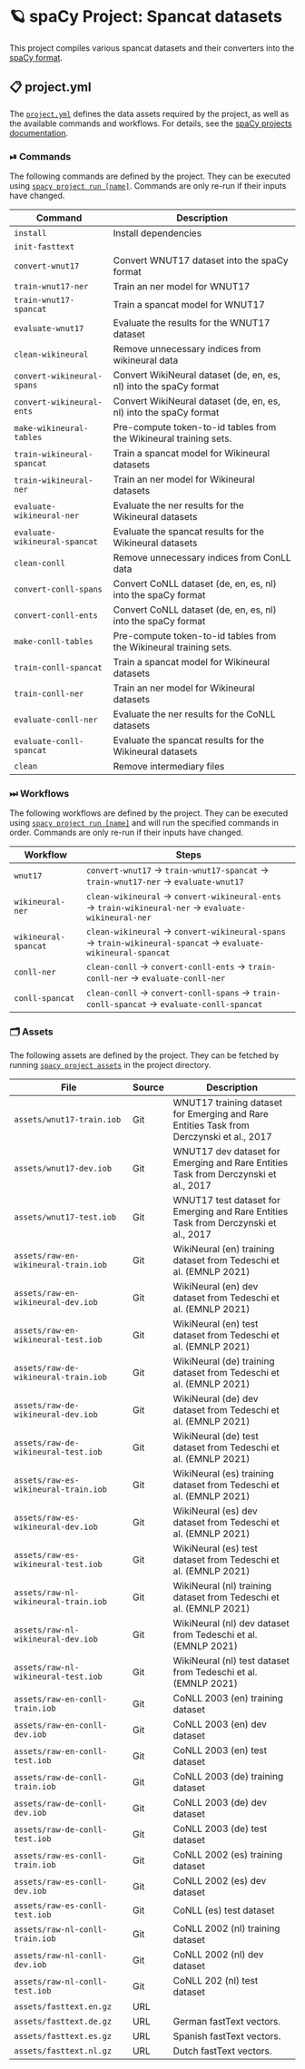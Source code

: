 <!-- SPACY PROJECT: AUTO-GENERATED DOCS START (do not remove) -->

# 🪐 spaCy Project: Spancat datasets

This project compiles various spancat datasets and their converters into the
[spaCy format](https://spacy.io/api/data-formats).


## 📋 project.yml

The [`project.yml`](project.yml) defines the data assets required by the
project, as well as the available commands and workflows. For details, see the
[spaCy projects documentation](https://spacy.io/usage/projects).

### ⏯ Commands

The following commands are defined by the project. They
can be executed using [`spacy project run [name]`](https://spacy.io/api/cli#project-run).
Commands are only re-run if their inputs have changed.

| Command | Description |
| --- | --- |
| `install` | Install dependencies |
| `init-fasttext` |  |
| `convert-wnut17` | Convert WNUT17 dataset into the spaCy format |
| `train-wnut17-ner` | Train an ner model for WNUT17 |
| `train-wnut17-spancat` | Train a spancat model for WNUT17 |
| `evaluate-wnut17` | Evaluate the results for the WNUT17 dataset |
| `clean-wikineural` | Remove unnecessary indices from wikineural data |
| `convert-wikineural-spans` | Convert WikiNeural dataset (de, en, es, nl) into the spaCy format |
| `convert-wikineural-ents` | Convert WikiNeural dataset (de, en, es, nl) into the spaCy format |
| `make-wikineural-tables` | Pre-compute token-to-id tables from the Wikineural training sets. |
| `train-wikineural-spancat` | Train a spancat model for Wikineural datasets |
| `train-wikineural-ner` | Train an ner model for Wikineural datasets |
| `evaluate-wikineural-ner` | Evaluate the ner results for the Wikineural datasets |
| `evaluate-wikineural-spancat` | Evaluate the spancat results for the Wikineural datasets |
| `clean-conll` | Remove unnecessary indices from ConLL data |
| `convert-conll-spans` | Convert CoNLL dataset (de, en, es, nl) into the spaCy format |
| `convert-conll-ents` | Convert CoNLL dataset (de, en, es, nl) into the spaCy format |
| `make-conll-tables` | Pre-compute token-to-id tables from the Wikineural training sets. |
| `train-conll-spancat` | Train a spancat model for Wikineural datasets |
| `train-conll-ner` | Train an ner model for Wikineural datasets |
| `evaluate-conll-ner` | Evaluate the ner results for the CoNLL datasets |
| `evaluate-conll-spancat` | Evaluate the spancat results for the Wikineural datasets |
| `clean` | Remove intermediary files |

### ⏭ Workflows

The following workflows are defined by the project. They
can be executed using [`spacy project run [name]`](https://spacy.io/api/cli#project-run)
and will run the specified commands in order. Commands are only re-run if their
inputs have changed.

| Workflow | Steps |
| --- | --- |
| `wnut17` | `convert-wnut17` &rarr; `train-wnut17-spancat` &rarr; `train-wnut17-ner` &rarr; `evaluate-wnut17` |
| `wikineural-ner` | `clean-wikineural` &rarr; `convert-wikineural-ents` &rarr; `train-wikineural-ner` &rarr; `evaluate-wikineural-ner` |
| `wikineural-spancat` | `clean-wikineural` &rarr; `convert-wikineural-spans` &rarr; `train-wikineural-spancat` &rarr; `evaluate-wikineural-spancat` |
| `conll-ner` | `clean-conll` &rarr; `convert-conll-ents` &rarr; `train-conll-ner` &rarr; `evaluate-conll-ner` |
| `conll-spancat` | `clean-conll` &rarr; `convert-conll-spans` &rarr; `train-conll-spancat` &rarr; `evaluate-conll-spancat` |

### 🗂 Assets

The following assets are defined by the project. They can
be fetched by running [`spacy project assets`](https://spacy.io/api/cli#project-assets)
in the project directory.

| File | Source | Description |
| --- | --- | --- |
| `assets/wnut17-train.iob` | Git | WNUT17 training dataset for Emerging and Rare Entities Task from Derczynski et al., 2017 |
| `assets/wnut17-dev.iob` | Git | WNUT17 dev dataset for Emerging and Rare Entities Task from Derczynski et al., 2017 |
| `assets/wnut17-test.iob` | Git | WNUT17 test dataset for Emerging and Rare Entities Task from Derczynski et al., 2017 |
| `assets/raw-en-wikineural-train.iob` | Git | WikiNeural (en) training dataset from Tedeschi et al. (EMNLP 2021) |
| `assets/raw-en-wikineural-dev.iob` | Git | WikiNeural (en) dev dataset from Tedeschi et al. (EMNLP 2021) |
| `assets/raw-en-wikineural-test.iob` | Git | WikiNeural (en) test dataset from Tedeschi et al. (EMNLP 2021) |
| `assets/raw-de-wikineural-train.iob` | Git | WikiNeural (de) training dataset from Tedeschi et al. (EMNLP 2021) |
| `assets/raw-de-wikineural-dev.iob` | Git | WikiNeural (de) dev dataset from Tedeschi et al. (EMNLP 2021) |
| `assets/raw-de-wikineural-test.iob` | Git | WikiNeural (de) test dataset from Tedeschi et al. (EMNLP 2021) |
| `assets/raw-es-wikineural-train.iob` | Git | WikiNeural (es) training dataset from Tedeschi et al. (EMNLP 2021) |
| `assets/raw-es-wikineural-dev.iob` | Git | WikiNeural (es) dev dataset from Tedeschi et al. (EMNLP 2021) |
| `assets/raw-es-wikineural-test.iob` | Git | WikiNeural (es) test dataset from Tedeschi et al. (EMNLP 2021) |
| `assets/raw-nl-wikineural-train.iob` | Git | WikiNeural (nl) training dataset from Tedeschi et al. (EMNLP 2021) |
| `assets/raw-nl-wikineural-dev.iob` | Git | WikiNeural (nl) dev dataset from Tedeschi et al. (EMNLP 2021) |
| `assets/raw-nl-wikineural-test.iob` | Git | WikiNeural (nl) test dataset from Tedeschi et al. (EMNLP 2021) |
| `assets/raw-en-conll-train.iob` | Git | CoNLL 2003 (en) training dataset |
| `assets/raw-en-conll-dev.iob` | Git | CoNLL 2003 (en) dev dataset |
| `assets/raw-en-conll-test.iob` | Git | CoNLL 2003 (en) test dataset |
| `assets/raw-de-conll-train.iob` | Git | CoNLL 2003 (de) training dataset |
| `assets/raw-de-conll-dev.iob` | Git | CoNLL 2003 (de) dev dataset |
| `assets/raw-de-conll-test.iob` | Git | CoNLL 2003 (de) test dataset |
| `assets/raw-es-conll-train.iob` | Git | CoNLL 2002 (es) training dataset |
| `assets/raw-es-conll-dev.iob` | Git | CoNLL 2002 (es) dev dataset |
| `assets/raw-es-conll-test.iob` | Git | CoNLL (es) test dataset |
| `assets/raw-nl-conll-train.iob` | Git | CoNLL 2002 (nl) training dataset |
| `assets/raw-nl-conll-dev.iob` | Git | CoNLL 2002 (nl) dev dataset |
| `assets/raw-nl-conll-test.iob` | Git | CoNLL 202 (nl) test dataset |
| `assets/fasttext.en.gz` | URL |  |
| `assets/fasttext.de.gz` | URL | German fastText vectors. |
| `assets/fasttext.es.gz` | URL | Spanish fastText vectors. |
| `assets/fasttext.nl.gz` | URL | Dutch fastText vectors. |

<!-- SPACY PROJECT: AUTO-GENERATED DOCS END (do not remove) -->
